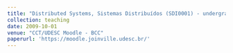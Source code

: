 ```yaml
---
title: "Distributed Systems, Sistemas Distribuídos (SDI0001) - undergrad"
collection: teaching
date: 2009-10-01
venue: "CCT/UDESC Moodle - BCC"
paperurl: 'https://moodle.joinville.udesc.br/'
---
```

